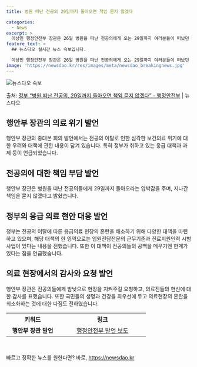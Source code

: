 ```yaml
---
title: 병원 떠난 전공의 29일까지 돌아오면 책임 묻지 않겠다

categories:
  - News
excerpt: >
  이상민 행정안전부 장관은 26일 병원을 떠난 전공의에게 오는 29일까지 여러분들이 떠났던 병원으로 돌아온다면…
feature_text: >
  ## 뉴스다오 실시간 뉴스 속보입니다.

  이상민 행정안전부 장관은 26일 병원을 떠난 전공의에게 오는 29일까지 여러분들이 떠났던 병원으로 돌아온다면…
image: 'https://newsdao.kr/res/images/meta/newsdao_breakingnews.jpg'
---
```


![뉴스다오 속보](https://newsdao.kr/res/images/meta/newsdao_breakingnews.jpg)

<p>출처: <a href="https://newsdao.kr/3237" rel="dofollow">정부 “병원 떠난 전공의, 29일까지 돌아오면 책임 묻지 않겠다”  - 행정안전부</a> | 뉴스다오</p>

<h2 data-ke-size="size26">행안부 장관의 의료 위기 발언</h2>
<p data-ke-size="size16">행안부 장관의 중대본 회의 발언에서는 전공의 이탈로 인한 심각한 보건의료 위기에 대한 우려와 대책에 관한 내용이 담겨 있습니다. 특히 정부가 취하고 있는 응급 대책과 과제 등이 언급되었습니다.</p>

<h2 data-ke-size="size26">전공의에 대한 책임 부담 발언</h2>
<p data-ke-size="size16">행안부 장관은 병원을 떠난 전공의들에게 29일까지 돌아오라는 압박감을 주며, 지나간 책임을 묻지 않겠다고 밝혔습니다.</p>

<h2 data-ke-size="size26">정부의 응급 의료 현안 대응 발언</h2>
<p data-ke-size="size16">정부는 전공의 이탈에 따른 응급의료 현장의 혼란을 해소하기 위해 다양한 대책을 마련하고 있으며, 해당 대책의 한 영역으로는 입원전담전문의 근무기준과 진료지원인력 시범사업이 있다는 내용을 전했습니다. 또한 이 대책이 전공의들의 공백을 메우기엔 한계가 있다는 점을 언급했습니다.</p>

<h2 data-ke-size="size26">의료 현장에서의 감사와 요청 발언</h2>
<p data-ke-size="size16">행안부 장관은 전공의들에게 밤낮으로 현장을 지켜주길 요청하고, 의료진들의 헌신에 대한 감사를 표했습니다. 또한 국민들의 생명과 건강을 최우선에 두고 의료현장의 혼란을 최소화하는 것에 대한 다짐도 전하였습니다.</p>

<table>
	<tr>
		<th style="text-align: center; width: 128px;"><b>키워드</b></th>
		<th style="text-align: center; width: 220px;"><b>링크</b></th>
	</tr>
	<tr>
		<td style="text-align: center; height: 17px;"><b>행안부 장관 발언</b></td>
		<td style="text-align: center; height: 17px;"><a href="https://newsdao.kr/3237">행정안전부 발언 보도</a></td>
	</tr>
</table>
<p data-ke-size="size16">&nbsp;</p> 

빠르고 정확한 뉴스를 원한다면? 바로, <a href="https://newsdao.kr" rel="dofollow">https://newsdao.kr</a>


